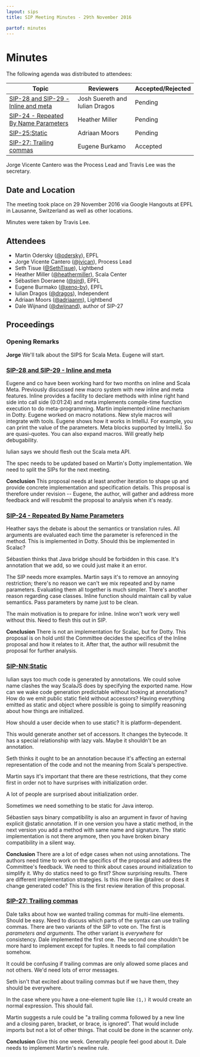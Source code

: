 ```yaml
---
layout: sips
title: SIP Meeting Minutes - 29th November 2016

partof: minutes
---
```


# Minutes

The following agenda was distributed to attendees:

|Topic|Reviewers| Accepted/Rejected |
| --- | --- | --- |
| [SIP-28 and SIP-29 - Inline and meta](http://docs.scala-lang.org/sips/pending/inline-meta.html) | Josh Suereth and Iulian Dragos | Pending |
| [SIP-24 - Repeated By Name Parameters](http://docs.scala-lang.org/sips/pending/repeated-byname.html) | Heather Miller | Pending |
| [SIP-25:Static](https://github.com/scala/scala.github.com/pull/491/files)| Adriaan Moors | Pending |
|[SIP-27: Trailing commas](http://docs.scala-lang.org/sips/completed/trailing-commas.html)|Eugene Burkamo| Accepted |

Jorge Vicente Cantero was the Process Lead and Travis Lee was the secretary.


## Date and Location
The meeting took place on 29 November 2016 via Google Hangouts at EPFL in Lausanne, Switzerland as well as other locations.

Minutes were taken by Travis Lee.

## Attendees

* Martin Odersky ([@odersky](https://github.com/odersky)), EPFL
* Jorge Vicente Cantero ([@jvican](https://github.com/jvican)), Process Lead
* Seth Tisue ([@SethTisue](https://github.com/SethTisue)), Lightbend
* Heather Miller ([@heathermiller](https://github.com/heathermiller)), Scala Center
* Sébastien Doeraene ([@sjrd](https://github.com/sjrd)), EPFL
* Eugene Burmako ([@xeno-by](https://github.com/xeno-by)), EPFL
* Iulian Dragos ([@dragos](https://github.com/dragos)), Independent
* Adriaan Moors ([@adriaanm](https://github.com/adriaanm)), Lightbend
* Dale Wijnand ([@dwijnand](https://github.com/dwijnand)), author of SIP-27


## Proceedings
### Opening Remarks

**Jorge** We'll talk about the SIPS for Scala Meta. Eugene will start.

### [SIP-28 and SIP-29 - Inline and meta](http://docs.scala-lang.org/sips/pending/inline-meta.html)

Eugene and co have been working hard for two months on inline and Scala Meta. Previously discussed new macro system with new inline and meta features. Inline provides a facility to declare methods with inline right hand side into call side (0:01:24) and meta implements compile-time function execution to do meta-programming. Martin implemented inline mechanism in Dotty. Eugene worked on macro notations. New style macros will integrate with tools. Eugene shows how it works in IntelliJ. For example, you can print the value of the parameters. Meta blocks supported by IntelliJ. So are quasi-quotes. You can also expand macros. Will greatly help debugability.

Iulian says we should flesh out the Scala meta API.

The spec needs to be updated based on Martin's Dotty implementation. We need to split the SIPs for the next meeting.

**Conclusion** This proposal needs at least another iteration to shape up and provide concrete implementation and specification details. This proposal is therefore under revision -- Eugene, the author, will gather and address more feedback and will resubmit the proposal to analysis when it's ready.

### [SIP-24 - Repeated By Name Parameters](http://docs.scala-lang.org/sips/pending/repeated-byname.html)

Heather says the debate is about the semantics or translation rules. All arguments are evaluated each time the parameter is referenced in the method. This is implemented in Dotty. Should this be implemented in Scalac?

Sébastien thinks that Java bridge should be forbidden in this case. It's annotation that we add, so we could just make it an error.

The SIP needs more examples. Martin says it's to remove an annoying restriction; there's no reason we can't we mix repeated and by name parameters. Evaluating them all together is much simpler. There's another reason regarding case classes. Inline function should maintain call by value semantics. Pass parameters by name just to be clean.

The main motivation is to prepare for inline. Inline won't work very well without this. Need to flesh this out in SIP.

**Conclusion** There is not an implementation for Scalac, but for Dotty. This proposal is on hold until the Committee decides the specifics of the Inline proposal and how it relates to it. After that, the author will resubmit the proposal for further analysis.

### [SIP-NN:Static](https://github.com/scala/scala.github.com/pull/491/files)

Iulian says too much code is generated by annotations. We could solve name clashes the way ScalaJS does by specifying the exported name. How can we wake code generation predictable without looking at annotations? How do we emit public static field without accessors? Having everything emitted as static and object where possible is going to simplify reasoning about how things are initialized.

How should a user decide when to use static? It is platform-dependent.

This would generate another set of accessors. It changes the bytecode. It has a special relationship with lazy vals. Maybe it shouldn't be an annotation.

Seth thinks it ought to be an annotation because it's affecting an external representation of the code and not the meaning from Scala's perspective.

Martin says it's important that there are these restrictions, that they come first in order not to have surprises with initialization order.

A lot of people are surprised about initialization order.

Sometimes we need something to be static for Java interop.

Sébastien says binary compatibility is also an argument in favor of having explicit @static annotation. If in one version you have a static method, in the next version you add a method with same name and signature. The static implementation is not there anymore, then you have broken binary compatibility in a silent way.

**Conclusion** There are a lot of edge cases when not using annotations. The authors need time to work on the specifics of the proposal and address the Committee's feedback. We need to think about cases around initialization to simplify it. Why do statics need to go first? Show surprising results. There are different implementation strategies. Is this more like @tailrec or does it change generated code? This is the first review iteration of this proposal.

### [SIP-27: Trailing commas](http://docs.scala-lang.org/sips/completed/trailing-commas.html)

Dale talks about how we wanted trailing commas for multi-line elements. Should be easy. Need to discuss which parts of the syntax can use trailing commas. There are two variants of the SIP to vote on. The first is _parameters and arguments_. The other variant is _everywhere_ for consistency. Dale implemented the first one. The second one shouldn't be more hard to implement except for tuples. It needs to fail compilation somehow.

It could be confusing if trailing commas are only allowed some places and not others. We'd need lots of error messages.

Seth isn't that excited about trailing commas but if we have them, they should be everywhere.

In the case where you have a one-element tuple like `(1,)` it would create an normal expression. This should fail.

Martin suggests a rule could be "a trailing comma followed by a new line and a closing paren, bracket, or brace, is ignored". That would include imports but not a lot of other things. That could be done in the scanner only.

**Conclusion** Give this one week. Generally people feel good about it. Dale needs to implement Martin's newline rule.
